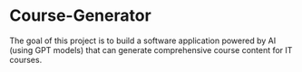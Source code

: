 # Course-Generator
The goal of this project is to build a software application powered by AI (using GPT models) that can generate comprehensive course content for IT courses.
